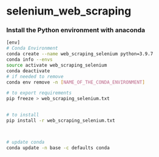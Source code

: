 
# selenium_web_scraping



### Install the Python environment with anaconda

```bash
[env]
# Conda Environment
conda create --name web_scraping_selenium python=3.9.7
conda info --envs
source activate web_scraping_selenium
conda deactivate
# if needed to remove
conda env remove -n [NAME_OF_THE_CONDA_ENVIRONMENT]

# to export requirements
pip freeze > web_scraping_selenium.txt


# to install
pip install -r web_scraping_selenium.txt



# update conda
conda update -n base -c defaults conda


```








